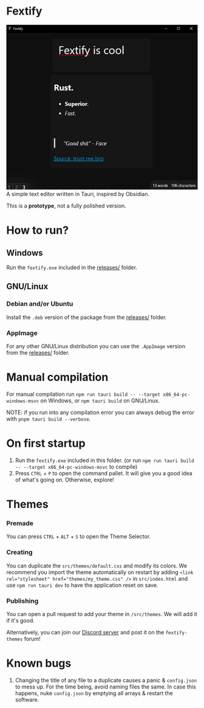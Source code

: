 # Fextify
<img src='assets\example.png'>
A simple text editor written in Tauri, inspired by Obsidian.

<br>

This is a **prototype**, not a fully polished version.

# How to run?

## Windows
Run the `fextify.exe` included in the [releases/](./releases) folder.

## GNU/Linux
### Debian and/or Ubuntu
Install the `.deb` version of the package from the [releases/](./releases) folder.

### AppImage
For any other GNU/Linux distribution you can use the `.AppImage` version from the [releases/](./releases) folder.

# Manual compilation
For manual compilation run `npm run tauri build -- --target x86_64-pc-windows-msvc` on Windows, or `npm tauri build` on GNU/Linux.

NOTE: if you run into any compilation error you can always debug the error with `pnpm tauri build --verbose`.

# On first startup
1. Run the `fextify.exe` included in this folder. (or run `npm run tauri build -- --target x86_64-pc-windows-msvc` to compile)
2. Press `CTRL` + `P` to open the command pallet. It will give you a good idea of what's going on. Otherwise, explore!

# Themes
### Premade
You can press `CTRL` + `ALT` + `S` to open the Theme Selector.

### Creating
You can duplicate the `src/themes/default.css` and modify its colors. We recommend you import the theme automatically on restart by adding `<link rel="stylesheet" href="themes/my_theme.css" />` in `src/index.html` and use `npm run tauri dev` to have the application reset on save.
### Publishing
You can open a pull request to add your theme in `/src/themes`. We will add it if it's good.

Alternatively, you can join our [Discord server](https://discord.gg/8Wh4PtnmnJ) and post it on the `fextify-themes` forum!
# Known bugs
1. Changing the title of any file to a duplicate causes a panic & `config.json` to mess up. For the time being, avoid naming files the same. In case this happens, nuke `config.json` by emptying all arrays & restart the software.
